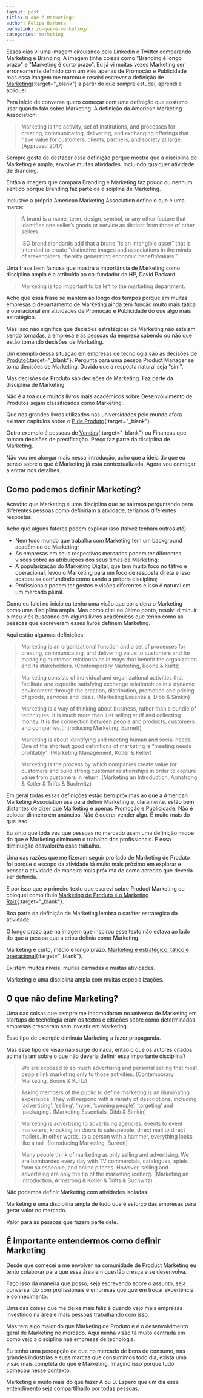 ```yaml
---
layout: post	
title: O que é Marketing?
author: Felipe Barbosa
permalink: /o-que-e-marketing/
categories: marketing
---
```


Esses dias vi uma imagem circulando pelo LinkedIn e Twitter comparando Marketing e Branding. A imagem tinha coisas como "Branding é longo prazo" e "Marketing é curto prazo". Eu já vi muitas vezes Marketing ser erroneamente definido com um viés apenas de Promoção e Publicidade mas essa imagem me marcou e resolvi escrever a definição de [Marketing](/marketing/){:target="_blank"} a partir do que sempre estudei, aprendi e apliquei.

Para início de conversa quero começar com uma definição que costumo usar quando falo sobre Marketing. A definição da American Marketing Association:

> Marketing is the activity, set of institutions, and processes for creating, communicating, delivering, and exchanging offerings that have value for customers, clients, partners, and society at large. (Approved 2017)

Sempre gosto de destacar essa definição porque mostra que a disciplina de Marketing é ampla, envolve muitas atividades. Incluindo qualquer atividade de Branding. 

Então a imagem que compara Branding e Marketing faz pouco ou nenhum sentido porque Branding faz parte da disciplina de Marketing.

Inclusive a própria American Marketing Association define o que é uma marca:

> A brand is a name, term, design, symbol, or any other feature that identifies one seller’s goods or service as distinct from those of other sellers.
>
> ISO brand standards add that a brand “is an intangible asset” that is intended to create “distinctive images and associations in the minds of stakeholders, thereby generating economic benefit/values.”

Uma frase bem famosa que mostra a importância de Marketing como disciplina ampla é a atribuída ao co-fundador da HP, David Packard:

> Marketing is too important to be left to the marketing department.

Acho que essa frase se mantém ao longo dos tempos porque em muitas empresas o departamento de Marketing ainda tem função muito mais tática e operacional em atividades de Promoção e Publicidade do que algo mais estratégico. 

Mas isso não significa que decisões estratégicas de Marketing não estejam sendo tomadas, a empresa e as pessoas da empresa sabendo ou não que estão tomando decisões de Marketing.

Um exemplo dessa situação em empresas de tecnologia são as decisões de [Produto](/produto/){:target="_blank"}. Pergunta para uma pessoa Product Manager se toma decisões de Marketing. Duvido que a resposta natural seja "sim".

Mas decisões de Produto são decisões de Marketing. Faz parte da disciplina de Marketing. 

Não é a toa que muitos livros mais acadêmicos sobre Desenvolvimento de Produtos sejam classificados como Marketing.

Que nos grandes livros utilizados nas universidades pelo mundo afora existam capítulos sobre o [P de Produto](/o-produto/){:target="_blank"}.

Outro exemplo é pessoas de [Vendas](/vendas-enterprise/){:target="_blank"} ou Finanças que tomam decisões de precificação. Preço faz parte da disciplina de Marketing.

Não vou me alongar mais nessa introdução, acho que a ideia do que eu penso sobre o que é Marketing já está contextualizada. Agora vou começar a entrar nos detalhes.

## Como podemos definir Marketing?

Acredito que Marketing é uma disciplina que se sairmos perguntando para diferentes pessoas como definiriam a atividade, teríamos diferentes respostas.

Acho que alguns fatores podem explicar isso (talvez tenham outros até):

- Nem todo mundo que trabalha com Marketing tem um background acadêmico de Marketing;
- As empresas em seus respectivos mercados podem ter diferentes visões sobre as atribuições dos seus times de Marketing;
- A popularização do Marketing Digital, que tem muito foco no tátivo e operacional, levou o Marketing para um foco de resposta direta e isso acabou se confundindo como sendo a própria disciplina;
- Profissionais podem ter gostos e visões diferentes e isso é natural em um mercado plural.

Como eu falei no início eu tenho uma visão que considera o Marketing como uma disciplina ampla. Mas como citei no último ponto, resolvi diminuir o meu viés buscando em alguns livros acadêmicos que tenho como as pessoas que escreveram esses livros definem Marketing.

Aqui estão algumas definições:

> Marketing is an organizational function and a set of processes for creating, communicating, and delivering value to customers and for managing customer relationships in ways that benefit the organization and its stakeholders. (Contemporary Marketing, Boone & Kurtz)

> Marketing consists of individual and organizational activities that facilitate and expedite satisfying exchange relationships in a dynamic environment through the creation, distribution, promotion and pricing of goods, services and ideas. (Marketing Essentials, Dibb & Simkin)

> Marketing is a way of thinking about business, rather than a bundle of techniques. It is much more than just selling stuff and collecting money. It is the connection between people and products, customers and companies.(Introducing Marketing, Burnett)

> Marketing is about identifying and meeting human and social needs. One of the shortest good definitions of marketing is “meeting needs profitably". (Marketing Management, Kotler & Keller)

> Marketing is the process by which companies create value for customers and build strong customer relationships in order to capture value from customers in return. (Marketing an Introduction, Armstrong & Kotler & Trifts & Buchwitz)

Em geral todas essas definições estão bem próximas ao que a American Marketing Association usa para definir Marketing e, claramente, estão bem distantes de dizer que Marketing é apenas Promoção e Publicidade. Não é colocar dinheiro em anúncios. Não é querer vender algo. É muito mais do que isso.

Eu sinto que toda vez que pessoas no mercado usam uma definição míope do que é Marketing diminuem o trabalho dos profissionais. E essa diminuição desvaloriza esse trabalho.

Uma das razões que me fizeram seguir pro lado de Marketing de Produto foi porque o escopo da atividade tá muito mais próximo em explorar e pensar a atividade de maneira mais próxima de como acredito que deveria ser definida.

E por isso que o primeiro texto que escrevi sobre Product Marketing eu coloquei como título [Marketing de Produto é o Marketing Raiz](/marketing-de-produto/){:target="_blank"}.

Boa parte da definição de Marketing lembra o caráter estratégico da atividade. 

O longo prazo que na imagem que inspirou esse texto não estava ao lado do que a pessoa que a criou definia como Marketing.

Marketing é curto, médio e longo prazo. [Marketing é estratégico, tático e operacional](/marketing-estrategico-tatico-operacional/){:target="_blank"}.

Existem muitos níveis, muitas camadas e muitas atividades.

Marketing é uma disciplina ampla com muitas especializações.

## O que não define Marketing?

Uma das coisas que sempre me incomodaram no universo de Marketing em startups de tecnologia eram os textos e citações sobre como determinadas empresas cresceram sem investir em Marketing.

Esse tipo de exemplo diminuía Marketing a fazer propaganda.

Mas esse tipo de visão não surge do nada, então o que os autores citados acima falam sobre o que não deveria definir essa importante disciplina?

> We are exposed to so much advertising and personal selling that most people link marketing only to those activities. (Contemporary Marketing, Boone & Kurtz)

> Asking members of the public to define marketing is an illuminating experience. They will respond with a variety of descriptions, including ‘advertising’, ‘selling’, ‘hype’, ‘conning people’, ‘targeting’ and ‘packaging’. (Marketing Essentials, Dibb & Simkin)

> Marketing is advertising to advertising agencies, events to event marketers, knocking on doors to salespeople, direct mail to direct mailers. In other words, to a person with a hammer, everything looks like a nail. (Introducing Marketing, Burnett)

> Many people think of marketing as only selling and advertising. We are bombarded every day with TV commercials, catalogues, spiels from salespeople, and online pitches. However, selling and advertising are only the tip of the marketing iceberg. (Marketing an Introduction, Armstrong & Kotler & Trifts & Buchwitz)

Não podemos definir Marketing com atividades isoladas.

Marketing é uma disciplina ampla de tudo que é esforço das empresas para gerar valor no mercado. 

Valor para as pessoas que fazem parte dele.

## É importante entendermos como definir Marketing

Desde que comecei a me envolver na comunidade de Product Marketing eu tento colaborar para que essa área em questão cresça e se desenvolva.

Faço isso da maneira que posso, seja escrevendo sobre o assunto, seja conversando com profissionais e empresas que querem trocar experiência e conhecimento.

Uma das coisas que me deixa mais feliz é quando vejo mais empresas investindo na área e mais pessoas trabalhando com isso.

Mas tem algo maior do que Marketing de Produto e é o desenvolvimento geral de Marketing no mercado. Aqui minha visão tá muito centrada em como vejo a disciplina nas empresas de tecnologia. 

Eu tenho uma percepção de que no mercado de bens de consumo, nas grandes indústrias e suas marcas que consumimos todo dia, exista uma visão mais completa do que é Marketing. Imagino isso porque tudo começou nesse contexto.

Marketing é muito mais do que fazer A ou B. Espero que um dia esse entendimento seja compartilhado por todas pessoas.